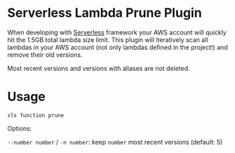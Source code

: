Serverless Lambda Prune Plugin
=============================

When developing with [Serverless](http://serverless.com/) framework your AWS account will quickly hit the 1.5GB total lambda size limit. This plugin will iteratively scan all lambdas in your AWS account (not only lambdas defined in the project!) and remove their old versions.

Most recent versions and versions with aliases are not deleted.

Usage
=====

`sls function prune`

Options:

`--number number` / `-n number`: keep `number` most recent versions (default: 5)
